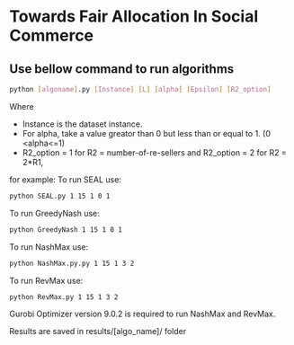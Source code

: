 # Towards Fair Allocation In Social Commerce
## Use bellow command to run algorithms
```bash
python [algoname].py [Instance] [L] [alpha] [Epsilon] [R2_option]
```
Where 
- Instance is the dataset instance.
- For alpha, take a value greator than 0 but less than or equal to 1. (0 <alpha<=1)
- R2_option = 1 for R2 = number-of-re-sellers and R2_option = 2 for R2 = 2*R1, 


for example:
To run SEAL use:
```bash
python SEAL.py 1 15 1 0 1
```

To run GreedyNash use:
```bash
python GreedyNash 1 15 1 0 1
```

To run NashMax use:
```bash
python NashMax.py.py 1 15 1 3 2
```

To run RevMax use:
```bash
python RevMax.py 1 15 1 3 2
```

Gurobi Optimizer version 9.0.2 is required to run NashMax and RevMax.

Results are saved in results/[algo_name]/ folder
